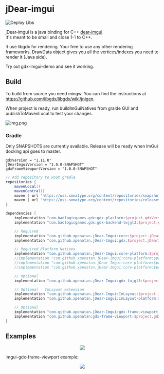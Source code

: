 # jDear-imgui
![Deploy Libs](https://github.com/xpenatan/jDear-imgui/workflows/Deploy%20Libs/badge.svg)

jDear-imgui is a java binding for C++ [dear-imgui](https://github.com/ocornut/imgui). <br>
It's meant to be small and close 1-1 to C++. 

It use libgdx for rendering. Your free to use any other rendering frameworks. DrawData object gives you all the vertices/indexes you need to render it (Java side). 

Try out gdx-imgui-demo and see it working.


## Build

To build from source you need mingw. You can find the instructions at https://github.com/libgdx/libgdx/wiki/jnigen.

When project is ready, run buildImGuiNatives from gralde GUI and publishToMavenLocal to test your changes.

![img.png](https://i.imgur.com/a1MyyzF.png)

### Gradle

Only SNAPSHOTS are currently available. Release will be ready when ImGui docking api goes to master.

    gdxVersion = "1.11.0"
    jDearImguiVersion = "1.0.0-SNAPSHOT"
    gdxFrameViewportVersion = "1.0.0-SNAPSHOT"

```groovy
// Add repository to Root gradle
repositories {
    mavenLocal()
    mavenCentral()
    maven { url "https://oss.sonatype.org/content/repositories/snapshots/" }
    maven { url "https://oss.sonatype.org/content/repositories/releases/" }
}

dependencies {
    implementation "com.badlogicgames.gdx:gdx-platform:$project.gdxVersion:natives-desktop"
    implementation "com.badlogicgames.gdx:gdx-backend-lwjgl3:$project.gdxVersion"

    // Required
    implementation "com.github.xpenatan.jDear-Imgui:core:$project.jDearImguiVersion"
    implementation "com.github.xpenatan.jDear-Imgui:gdx:$project.jDearImguiVersion"

    // Required Platform Natives
    implementation "com.github.xpenatan.jDear-Imgui:core-platform:$project.jDearImguiVersion:natives-desktop"
    //implementation "com.github.xpenatan.jDear-Imgui:core-platform:$project.jDearImguiVersion:natives-android"
    //implementation "com.github.xpenatan.jDear-Imgui:core-platform:$project.jDearImguiVersion:natives-ios"
    //implementation "com.github.xpenatan.jDear-Imgui:core-platform:$project.jDearImguiVersion:natives-teavm"

    // Optional
    implementation "com.github.xpenatan.jDear-Imgui:gdx-lwjgl3:$project.jDearImguiVersion"

    // Optional - ImLayout extension
    implementation "com.github.xpenatan.jDear-Imgui:ImLayout:$project.jDearImguiVersion"
    implementation "com.github.xpenatan.jDear-Imgui:ImLayout-platform:$project.jDearImguiVersion:natives-desktop"

    // Optional
    implementation "com.github.xpenatan.jDear-Imgui:gdx-frame-viewport:$project.jDearImguiVersion"
    implementation "com.github.xpenatan:gdx-frame-viewport:$project.gdxFrameViewportVersion"
}
```

## Examples
<p align="center"><img src="https://i.imgur.com/ekZu3lS.png"/></p>
imgui-gdx-frame-viewport example:
<p align="center"><img src="https://i.imgur.com/rXk4Aq0.gif"/></p>